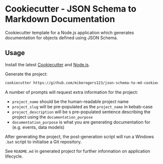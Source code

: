 # Cookiecutter - JSON Schema to Markdown Documentation

Cookiecutter template for a Node.js application which generates documentation for objects defined using JSON Schema.

## Usage

Install the latest [Cookiecutter](https://cookiecutter.readthedocs.io/en/1.7.2/installation.html) and [Node.js](https://nodejs.org/en/download/).

Generate the project:

```bash
cookiecutter https://github.com/mikerogers123/json-schema-to-md-cookiecutter.git
```

A number of prompts will request extra information for the project:

* `project_name` should be the human-readable project name
* `project_slug` will be pre-populated as the `project_name` in kebab-case
* `project_description` will be s pre-populated sentence describing the project using the `documentation_purpose`
* `documentation_purpose` is what you are generating documentation for (e.g. events, data models)

After generating the project, the post-generation script will run a Windows `.bat` script to initialise a Git repository.

See `README.md` in generated project for further information on application lifecycle.

